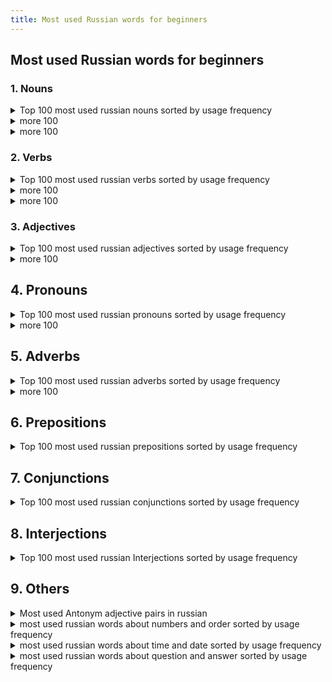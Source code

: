 ```yaml
---
title: Most used Russian words for beginners
---
```


## Most used Russian words for beginners

### 1. Nouns

<details markdown=1>
  <summary>Top 100 most used russian nouns sorted by usage frequency</summary>

1. человек (person)

2. время (time)

3. год (year)

4. дело (matter, business)

5. жизнь (life)

6. день (day)

7. работа (work, job)

8. слово (word)

9. место (place, location)

10. время года (season)

11. сторона (side)

12. вопрос (question)

13. дом (house, home)

14. рука (hand)

15. страна (country)

16. мир (world, peace)

17. глаз (eye)

18. ребенок (child)

19. женщина (woman)

20. точка (point, dot)

21. вещь (thing, object)

22. комната (room)

23. мать (mother)

24. история (history, story)

25. отец (father)

26. вода (water)

27. нога (leg, foot)

28. голова (head)

29. название (name, title)

30. право (right, law)

31. дорога (road, way)

32. месяц (month)

33. свет (light)

34. группа (group)

35. речь (speech, language)

36. земля (earth, land)

37. пора (time, season)

38. ряд (row, line)

39. сердце (heart)

40. решение (decision, solution)

41. возможность (possibility, opportunity)

42. город (city, town)

43. начало (beginning, start)

44. порядок (order, arrangement)

45. душа (soul)

46. знание (knowledge)

47. идея (idea)

48. путь (way, path)

49. качество (quality)

50. момент (moment, point in time)

51. связь (connection, communication)

52. здание (building)

53. мужчина (man)

54. процесс (process)

55. улица (street)

56. цель (goal, objective)

57. положение (position, situation)

58. девушка (girl)

59. газета (newspaper)

60. кровь (blood)

61. занятие (lesson, occupation)

62. уровень (level)

63. час (hour)

64. событие (event)

65. глава (chapter, head)

66. здоровье (health)

67. документ (document)

68. состояние (state, condition)

69. описание (description)

70. руководитель (leader, manager)

71. врач (doctor)

72. письмо (letter)

73. пример (example)

74. вид (kind, type)

75. поле (field)

76. наука (science)

77. материал (material, substance)

78. звук (sound)

79. музыка (music)

80. угол (angle, corner)

81. граница (border, boundary)

82. организация (organization)

83. регистрация (registration)

84. растение (plant)

85. смысл (meaning, sense)

86. суд (court)

87. рынок (market)

88. культура (culture)

89. центр (center)

90. экономика (economy)

91. тело (body)

92. труд (labor, work)

93. свобода (freedom)

94. здание (construction, building)

95. капитал (capital)

96. герой (hero)

97. стол (table)

98. планета (planet)

99. оружие (weapon)

100. матч (match)

</details>


<details markdown=1>
  <summary>more 100</summary>

101. масса (mass, weight)
102. победа (victory, win)
103. гость (guest)
104. доллар (dollar)

105. экран (screen)

106. голос (voice)

107. курс (course, rate)

108. дурак (fool)

109. гора (mountain)

110. побег (escape, breakout)

111. зуб (tooth)

112. камень (stone)

113. стена (wall)

114. океан (ocean)

115. лес (forest, woods)

116. рубль (ruble)

117. карман (pocket)

118. красота (beauty)

119. плечо (shoulder)

120. ресторан (restaurant)

121. кровать (bed)

122. песня (song)

123. государство (state, government)

124. щека (cheek)

125. кровля (roof)

126. шанс (chance, opportunity)

127. парень (guy, lad)

128. мечта (dream)

129. бок (side, flank)

130. рассказ (story, tale)

131. платье (dress)

132. сестра (sister)

133. крыша (roof)

134. копия (copy)

135. кот (cat)

136. армия (army)

137. взгляд (look, glance)

138. погода (weather)

139. кредит (credit)

140. кофе (coffee)

141. тема (theme, topic)

142. длина (length)

143. кабель (cable)

144. знак (sign, symbol)

145. телефон (telephone, phone)

146. растение (plant)

147. участок (plot, land plot)

148. ящик (box, drawer)

149. бумага (paper)

150. банк (bank)

151. лист (sheet, leaf)

152. река (river)

153. музей (museum)

154. костюм (suit)

155. механизм (mechanism)

156. удовольствие (pleasure, enjoyment)

157. белок (protein)

158. генерал (general)

159. куст (bush)

160. книжка (booklet, small book)

161. здоровье (health)

162. показатель (indicator)

163. кресло (chair)

164. ветер (wind)

165. главное (main thing, essential)

166. танк (tank)

167. грудь (chest, breast)

168. медведь (bear)

169. здание (building)

170. собака (dog)

171. хозяин (owner, master)

172. судьба (fate, destiny)

173. краска (paint)

174. ковер (carpet, rug)

175. доктор (doctor)

176. нос (nose)

177. труба (pipe, tube)

178. кухня (kitchen)

179. знакомый (acquaintance, familiar person)

180. лампа (lamp)

181. кинотеатр (cinema, movie theater)

182. бизнес (business)

183. площадь (square)

184. песок (sand)

185. газ (gas)

186. металл (metal)

187. реставрация (restoration)

188. пленка (film, tape)

189. победитель (winner, victor)

190. портрет (portrait)

191. карта (map, card)

192. магазин (shop, store)

193. режим (mode, regime)

194. кровотечение (bleeding)

195. реклама (advertisement, ad)

196. кисть (brush, hand)

197. воспоминание (memory, remembrance)

198. сигарета (cigarette)

199. попытка (attempt, try)

200. корм (feed, food)

  </p>
</details>

<details markdown=1>
  <summary>more 100</summary>
  <p>


201. проблема (problem)

202. птица (bird)

203. трубка (tube, pipe)

204. молоко (milk)

205. план (plan)

206. трава (grass)

207. грязь (dirt, mud)

208. концерт (concert)

209. гараж (garage)

210. лодка (boat)

211. взрыв (explosion)

212. бой (fight, battle)

213. занавес (curtain)

214. касание (touch)

215. кисточка (brush, small brush)

216. подсказка (hint, clue)

217. рыба (fish)

218. корпус (body, hull)

219. крыло (wing)

220. толпа (crowd)

221. линия (line)

222. метр (meter)

223. ветка (branch)

224. лето (summer)

225. кресли (crystal)

226. пистолет (pistol, gun)

227. колено (knee)

228. бабушка (grandmother)

229. баня (bathhouse, sauna)

230. бассейн (pool)

231. природа (nature)

232. давление (pressure)

233. желание (desire, wish)

234. вечер (evening)

235. масло (oil, butter)

236. палец (finger, toe)

237. угроза (threat)

238. знакомство (acquaintance, meeting)

239. летчик (pilot)

240. тайна (mystery, secret)

241. металлик (metallic)

242. золото (gold)

243. капитан (captain)

244. ящерица (lizard)

245. ночь (night)

246. дача (country house, dacha)

247. воздух (air)

248. зима (winter)

249. зерно (grain)

250. рубашка (shirt)

251. свинья (pig)

252. дама (lady)

253. учитель (teacher)

254. камера (camera, chamber)

255. мотоцикл (motorcycle)

256. вода (vodka)

257. пиво (beer)

258. рождение (birth)

259. реставратор (restorer)

260. гриб (mushroom)

261. яблоко (apple)

262. диск (disk)

263. плот (raft)

264. память (memory)

265. лапа (paw)

266. головоломка (puzzle)

267. снег (snow)

268. стул (chair)

269. губа (lip)

270. нора (burrow, den)

271. театр (theater)

272. микрофон (microphone)

273. лосось (salmon)

274. территория (territory)

275. жилье (housing, accommodation)

276. пища (food, nourishment)

277. сезон (season)

278. кровать (bed)

279. балкон (balcony)

280. груз (load, cargo)

281. маршрут (route)

282. средство (means, remedy)

283. муравей (ant)

284. деньги (money)

285. заяц (hare)

286. крест (cross)

287. полоса (strip, band)

288. период (period)

289. молния (lightning)

290. девочка (little girl)

291. пшеница (wheat)

292. крючок (hook)

293. крепость (fortress, stronghold)

294. стекло (glass)

295. дух (spirit)

296. пуля (bullet)

297. солнце (sun)

298. железо (iron)

299. чемодан (suitcase)

300. дым (smoke)

  </p>
</details>

### 2. Verbs

<details markdown=1>
  <summary>Top 100 most used russian verbs sorted by usage frequency</summary>
  <p>


1. быть (to be)

2. иметь (to have)

3. делать (to do, to make)

4. говорить (to speak, to say)

5. знать (to know)

6. стать (to become)

7. видеть (to see)

8. думать (to think)

9. жить (to live)

10. работать (to work)

11. дать (to give)

12. любить (to love)

13. пойти (to go)

14. обеспечивать (to provide)

15. сделать (to do, to make)

16. чувствовать (to feel)

17. понимать (to understand)

18. оставаться (to remain)

19. решить (to solve, to decide)

20. получить (to receive, to get)

21. начать (to start, to begin)

22. стоить (to cost)

23. прийти (to come)

24. играть (to play)

25. продавать (to sell)

26. смотреть (to watch, to look)

27. показывать (to show)

28. ждать (to wait)

29. спросить (to ask)

30. узнать (to find out, to learn)

31. открыть (to open)

32. заниматься (to be engaged in, to deal with)

33. вести (to lead, to conduct)

34. ехать (to go, to ride)

35. готовить (to cook, to prepare)

36. считать (to count, to consider)

37. помочь (to help)

38. писать (to write)

39. вернуться (to return)

40. слышать (to hear)

41. забыть (to forget)

42. уходить (to leave, to go away)

43. изменить (to change)

44. брать (to take)

45. подумать (to think)

46. описывать (to describe)

47. сказать (to say, to tell)

48. принимать (to take, to accept)

49. сидеть (to sit)

50. учиться (to study, to learn)

51. работать (to work)

52. входить (to enter)

53. остановить (to stop)

54. вспомнить (to remember)

55. выйти (to go out, to exit)

56. увидеть (to see)

57. закончить (to finish, to complete)

58. планировать (to plan)

59. устанавливать (to install, to set up)

60. улыбаться (to smile)

61. позволять (to allow, to permit)

62. рассказывать (to tell, to narrate)

63. общаться (to communicate, to socialize)

64. убить (to kill)

65. взять (to take)

66. звонить (to call, to ring)

67. служить (to serve)

68. гулять (to walk, to stroll)

69. встретить (to meet)

70. участвовать (to participate)

71. лежать (to lie)

72. удаться (to succeed)

73. возникать (to arise, to appear)

74. действовать (to act)

75. написать (to write)

76. снимать (to remove, to take off)

77. представлять (to represent)

78. нравиться (to like)

79. выглядеть (to look, to appear)

80. читать (to read)

81. узнавать (to recognize, to identify)

82. привести (to lead, to bring)

83. пройти (to pass, to go through)

84. летать (to fly)

85. держать (to hold)

86. приобретать (to acquire, to obtain)

87. готовиться (to prepare, to get ready)

88. подходить (to approach, to fit)

89. состоять (to consist, to be composed)

90. приняться (to undertake, to start)

91. подниматься (to rise, to go up)

92. включать (to include, to turn on)

93. приходиться (to happen, to occur)

94. обрабатывать (to process, to treat)

95. проходить (to pass, to go through)

96. определять (to determine, to define)

97. собираться (to gather, to plan to do something)

98. помнить (to remember)

99. вести себя (to behave)

100. улучшать (to improve)

  </p>
</details>

<details markdown=1>
  <summary>more 100</summary>
  <p>


101. бежать (to run)

102. найти (to find)

103. пить (to drink)

104. принести (to bring)

105. попробовать (to try)

106. оставить (to leave)

107. продолжать (to continue)

108. действительно (to be really, actually)

109. рассматривать (to consider, to examine)

110. понять (to understand)

111. растут (to grow)

112. спать (to sleep)

113. интересоваться (to be interested in)

114. выражать (to express)

115. пробовать (to taste, to try)

116. описать (to describe)

117. отвечать (to answer, to reply)

118. смотреться (to look, to appear)

119. стараться (to try hard, to make an effort)

120. привыкнуть (to get used to)

121. охватывать (to cover, to embrace)

122. пропустить (to miss, to skip)

123. терять (to lose)

124. смеяться (to laugh)

125. обращаться (to address, to appeal)

126. позволить (to allow, to permit)

127. учить (to teach)

128. обнаружить (to discover, to find out)

129. просить (to ask for, to request)

130. соответствовать (to correspond, to match)

131. включить (to turn on)

132. следить (to follow, to keep track of)

133. направить (to direct, to send)

134. считаться (to be considered, to be regarded as)

135. пропадать (to disappear, to vanish)

136. покупать (to buy)

137. появляться (to appear, to show up)

138. развиваться (to develop, to evolve)

139. посмотреть (to watch, to see)

140. поставить (to put, to place)

141. обеспечиваться (to be provided, to be ensured)

142. отметить (to note, to mark)

143. ударить (to hit, to strike)

144. запомнить (to memorize, to remember)

145. превратиться (to turn into, to transform)

146. образовываться (to form, to be formed)

147. превосходить (to exceed, to surpass)

148. относиться (to relate to, to have to do with)

149. зависеть (to depend)

150. приводить (to lead, to bring)

151. приступить (to start, to begin)

152. обладать (to possess, to have)

153. поддерживать (to support, to maintain)

154. показать (to show)

155. сниматься (to act, to be filmed)

156. возникнуть (to arise, to appear)

157. обеспечивают (to provide, to ensure)

158. описываться (to be described)

159. заключаться (to consist in, to be based on)

160. использоваться (to be used, to be employed)

161. договориться (to agree, to make an agreement)

162. посетить (to visit)

163. применять (to apply, to use)

164. поднимать (to raise, to lift)

165. пройти (to pass, to go through)

166. обратиться (to turn to, to apply to)

167. увеличиваться (to increase)

168. располагать (to have, to dispose)

169. влиять (to influence)

170. включаться (to be included, to turn on)

171. приступать (to begin, to start)

172. дождаться (to wait for, to hold out for)

173. добиться (to achieve, to attain)

174. принадлежать (to belong)

175. сравнивать (to compare)

176. вынести (to take out, to carry away)

177. прибыть (to arrive)

178. забрать (to take away, to pick up)

179. воспользоваться (to use, to take advantage of)

180. охватить (to cover, to embrace)

181. выделить (to allocate, to separate)

182. присутствовать (to be present)

183. проверить (to check, to verify)

184. установиться (to settle, to establish)

185. продолжаться (to continue)

186. изучать (to study, to learn)

187. расположиться (to be located, to settle down)

188. разговаривать (to talk, to converse)

189. занимать (to occupy, to take)

190. устраивать (to arrange, to organize)

191. приниматься (to undertake, to start)

192. охотиться (to hunt)

193. добраться (to reach, to get to)

194. связываться (to connect, to communicate)

195. держаться (to hold on, to cling to)

196. страдать (to suffer)

197. распределить (to distribute, to allocate)

198. решать (to solve, to decide)

199. собирать (to collect, to gather)

200. обрабатывать (to process, to treat)

  </p>
</details>

<details markdown=1>
  <summary>more 100</summary>
  <p>


201. вырабатывать (to develop, to produce)

202. покрыть (to cover)

203. завершить (to finish, to complete)

204. оставлять (to leave behind)

205. доказать (to prove)

206. обеспечить (to provide, to ensure)

207. присоединиться (to join, to become a member of)

208. уделять (to dedicate, to give)

209. возобновить (to renew, to resume)

210. сопровождать (to accompany)

211. приготовить (to prepare)

212. достигать (to achieve, to reach)

213. убедиться (to make sure, to verify)

214. происходить (to happen, to occur)

215. участвовать (to participate)

216. отличаться (to differ, to be distinguished by)

217. возникать (to arise, to appear)

218. проходить (to pass, to go through)

219. почувствовать (to feel)

220. возможно (possibly, perhaps)

221. получиться (to turn out, to succeed)

222. находиться (to be located, to be found)

223. разработать (to develop, to work out)

224. выступать (to perform, to act)

225. улучшить (to improve, to enhance)

226. вести (to lead, to conduct)

227. сделаться (to become, to get)

228. измерить (to measure)

229. привезти (to bring, to deliver)

230. разбить (to break, to smash)

231. кончаться (to end, to finish)

232. превратить (to turn, to transform)

233. убивать (to kill)

234. удерживать (to hold back, to keep)

235. давать (to give)

236. решиться (to decide, to make up one's mind)

237. устроить (to arrange, to organize)

238. считывать (to read, to scan)

239. рассказывать (to tell, to narrate)

240. подходить (to approach, to fit)

241. оценивать (to estimate, to evaluate)

242. победить (to win, to defeat)

243. объявить (to announce, to declare)

244. перевести (to translate, to transfer)

245. убирать (to clean, to remove)

246. появиться (to appear, to emerge)

247. скрыть (to hide, to conceal)

248. украсть (to steal)

249. привыкать (to get used to)

250. уничтожить (to destroy, to annihilate)

251. присутствие (presence)

252. перенести (to transfer, to move)

253. возможность (possibility, opportunity)

254. простить (to forgive)

255. противиться (to resist, to oppose)

256. убедить (to persuade, to convince)

257. продавать (to sell)

258. соединить (to connect, to join)

259. настраивать (to tune, to adjust)

260. заменить (to replace, to substitute)

261. учиться (to study, to learn)

262. приближаться (to approach, to draw near)

263. настоять (to insist, to stand firm)

264. возможный (possible, potential)

265. следиться (to follow, to ensue)

266. убежден (convinced)

267. установить (to install, to establish)

268. принимать (to accept, to receive)

269. избежать (to avoid, to escape)

270. поднять (to lift, to raise)

271. принадлежность (belonging, membership)

272. предоставлять (to provide, to offer)

273. считаться (to be considered, to be regarded as)

274. настроение (mood)

275. определять (to define, to determine)

276. бить (to beat, to strike)

277. признак (sign, indication)

278. пользоваться (to use, to enjoy)

279. прошлый (past, previous)

280. увеличение (increase,growth)

281. обратить (to turn, to address)

282. быть (to be)

283. противоположный (opposite)

284. понимать (to understand)

285. сдать (to give in, to hand over)

286. подниматься (to rise, to go up)

287. применение (application, use)

288. доделать (to finish, to complete)

289. подход (approach, method)

290. образование (education, formation)

291. включение (inclusion, activation)

292. допустить (to allow, to admit)

293. прибытие (arrival)

294. необходимость (necessity, need)

295. восстановление (restoration, recovery)

296. представлять (to represent, to present)

297. внедрение (implementation, introduction)

298. существовать (to exist)

299. входить (to enter, to be a part of)

300. существенный (substantial, significant)

  </p>
</details>

### 3. Adjectives

<details markdown=1>
  <summary>Top 100 most used russian adjectives sorted by usage frequency</summary>
  <p>


1. большой (big, large)

2. новый (new)

3. другой (other, another)

4. хороший (good, nice)

5. много (many, much)

6. первый (first)

7. разный (different, various)

8. свой (one's own)

9. долгий (long)

10. сильный (strong)

11. маленький (small, little)

12. важный (important, significant)

13. черный (black)

14. лучший (best)

15. белый (white)

16. дорогой (expensive, dear)

17. чистый (clean, pure)

18. ясный (clear, bright)

19. трудный (difficult, hard)

20. серый (gray)

21. красивый (beautiful)

22. старый (old)

23. синий (blue)

24. крепкий (strong, sturdy)

25. короткий (short)

26. теплый (warm)

27. русский (Russian)

28. главный (main, chief)

29. зеленый (green)

30. тонкий (thin, fine)

31. свежий (fresh)

32. темный (dark)

33. малый (small, little)

34. правильный (correct, proper)

35. средний (middle, average)

36. открытый (open)

37. ранний (early)

38. готовый (ready)

39. большинство (most, majority)

40. простой (simple, easy)

41. дешевый (cheap)

42. живой (alive, living)

43. голубой (light blue)

44. реальный (real, actual)

45. низкий (low)

46. тихий (quiet)

47. точный (accurate, precise)

48. сложный (complex, complicated)

49. душевный (emotional, heartfelt)

50. медленный (slow)

51. мощный (powerful, strong)

52. замечательный (wonderful, remarkable)

53. холодный (cold)

54. полный (full)

55. близкий (close, near)

56. желтый (yellow)

57. возможный (possible, potential)

58. мертвый (dead)

59. отдельный (separate, individual)

60. свободный (free, independent)

61. высокий (high, tall)

62. глубокий (deep)

63. слабый (weak)

64. круглый (round)

65. красный (red)

66. чужой (foreign, other people's)

67. длинный (long)

68. твой (your, yours)

69. музыкальный (musical)

70. нормальный (normal)

71. прямой (straight)

72. вкусный (tasty, delicious)

73. светлый (light, bright)

74. морской (marine, sea)

75. золотой (golden)

76. дикий (wild)

77. жаркий (hot)

78. смешной (funny, amusing)

79. частый (frequent, often)

80. интеллектуальный (intellectual)

81. современный (modern, contemporary)

82. тонкий (delicate, subtle)

83. бледный (pale)

84. мягкий (soft, gentle)

85. круглосуточный (24-hour)

86. глупый (stupid, foolish)

87. яркий (bright, vivid)

88. настоящий (real, genuine)

89. прекрасный (beautiful, excellent)

90. бережливый (frugal, economical)

91. худой (skinny, thin)

92. ненужный (unnecessary, unwanted)

93. жесткий (hard, tough)

94. крупный (large, big)

95. громкий (loud)

96. легкий (light, easy)

97. огромный (huge, enormous)

98. веселый (cheerful, merry)

99. густой(thick, dense)

100. домашний (domestic, home)

  </p>
</details>

<details markdown=1>
  <summary>more 100</summary>
  <p>


101. температурный (thermal, temperature)

102. диагностический (diagnostic)

103. национальный (national, ethnic)

104. массовый (mass, popular)

105. высший (highest, top)

106. региональный (regional, local)

107. совместный (joint, shared)

108. счастливый (happy, fortunate)

109. женский (feminine, women's)

110. дурацкий (silly, foolish)

111. экономический (economic)

112. новогодний (New Year's, Christmas)

113. знакомый (familiar, known)

114. публичный (public, open)

115. вечный (eternal, everlasting)

116. заметный (noticeable, remarkable)

117. опасный (dangerous)

118. спокойный (calm, peaceful)

119. неправильный (incorrect, wrong)

120. медицинский (medical)

121. удивительный (amazing, astonishing)

122. духовный (spiritual, religious)

123. морозный (frosty, icy)

124. муниципальный (municipal)

125. советский (Soviet, communist)

126. взрослый (adult, grown-up)

127. действительный (valid, real)

128. оптимальный (optimal, best)

129. культурный (cultural)

130. бесплатный (free, costless)

131. хитрый (tricky, cunning)

132. инновационный (innovative)

133. качественный (quality, qualitative)

134. душный (stuffy, suffocating)

135. волшебный (magical, enchanted)

136. верный (true, faithful)

137. языковой (language, linguistic)

138. независимый (independent)

139. странный (strange, odd)

140. боевой (combat, fighting)

141. средиземноморский (Mediterranean)

142. прочный (durable, sturdy)

143. рабочий (working, labor)

144. пустой (empty, vacant)

145. летний (summer, summertime)

146. ограниченный (limited, restricted)

147. российский (Russian, of Russia)

148. масштабный (large-scale, extensive)

149. американский (American, of America)

150. духовой (wind, brass)

151. научный (scientific)

152. душевное (emotional, soulful)

153. забавный (fun, amusing)

154. кровавый (bloody)

155. затруднительный (difficult, problematic)

156. промышленный (industrial)

157. яростный (fierce, angry)

158. конкретный (concrete, specific)

159. механический (mechanical)

160. генетический (genetic)

161. исторический (historical)

162. дорожный (road, highway)

163. неизвестный (unknown)

164. дорогущий (expensive, pricey)

165. суровый (severe, harsh)

166. материальный (material)

167. свежевыжатый (freshly squeezed)

168. музыкальное (musical)

169. китайский (Chinese, of China)

170. зеленоватый (greenish)

171. общественный (social, public)

172. многолетний (perennial, long-term)

173. отличный (excellent, outstanding)

174. новейший (latest, newest)

175. профессиональный (professional)

176. бережный (careful, cautious)

177. рядовой (ordinary, common)

178. обязательный (obligatory, mandatory)

179. городской (urban, city)

180. национально-культурный (national-cultural)

181. непростой (not easy, complicated)

182. золоченый (gilded, gold-plated)

183. небольшой (small, little)

184. умный (smart, intelligent)

185. роскошный (luxurious)

186. огромное (huge, enormous)

187. моральный (moral, ethical)

188. сладкий (sweet)

189. молодой (young)

190. государственный (state, governmental)

191. криминальный (criminal)

192. прочитанный (read, read through)

193. жирный (fat, greasy)

194. душевное равновесие (emotional balance)

195. морское (marine, sea)

196. категорический (categorical, absolute)

197. растительный (vegetable, plant)

198. культовый (cult, iconic)

199. тонизирующий (tonic, invigorating)

200. душевно-трогательный (touching, heartwarming)

  </p>
</details>

## 4. Pronouns

<details markdown=1>
  <summary>Top 100 most used russian pronouns sorted by usage frequency</summary>
  <p>


1. я (I)

2. он (he)

3. она (she)

4. оно (it)

5. мы (we)

6. вы (you, plural or formal)

7. они (they)

8. себя (oneself)

9. его (his)

10. ее (her)

11. их (their)

12. мой (my)

13. ты (you, singular and informal)

14. ваш (your, plural or formal)

15. свой (one's own)

16. вас (you, plural or formal)

17. наш (our)

18. иной (other, another)

19. кто-то (someone)

20. что-то (something)

21. что (that, what)

22. который (which, who)

23. этот (this)

24. тот (that)

25. никто (nobody)

26. ничто (nothing)

27. каждый (every, each)

28. сам (self)

29. сей (this)

30. такой (such)

31. весь (all, whole)

32. всякий (every, each)

33. любой (any, every)

34. совой (owl)

35. сколько (how many, how much)

36. своего (one's own)

37. мне (to me)

38. тебе (to you, singular and informal)

39. себе (to oneself)

40. ему (to him)

41. ей (to her)

42. нам (to us)

43. вам (to you, plural or formal)

44. им (to them)

45. это (this, it)

46. здесь (here)

47. там (there)

48. где (where)

49. когда (when)

50. как (how)

51. почему (why)

52. что-нибудь (something)

53. кто-нибудь (someone)

54. ничего (nothing)

55. никогда (never)

56. нельзя (it's impossible)

57. можно (it's possible)

58. навсегда (forever)

59. всегда (always)

60. часто (often)

61. редко (rarely)

62. мало (little, few)

63. много (many, much)

64. тут (here)

65. туда (there)

66. отсюда (from here)

67. оттуда (from there)

68. здесь (here)

69. там (there)

70. тоже (also, too)

71. другой (other, another)

72. один (one)

73. даже (even)

74. только (only, just)

75. уже (already)

76. еще (still, yet)

77. всюду (everywhere)

78. куда (where to)

79. откуда (where from)

80. так (so)

81. сейчас (now)

82. потом (then, later)

83. следующий (next, following)

84. предыдущий (previous)

85. внутри (inside)

86. снаружи (outside)

87. недалеко (not far)

88. далеко (far)

89. вместе (together)

90. отдельный (separate, individual)

91. общий (common, general)

92. разный (different, various)

93. некоторый (some, certain)

94. полный (full)

95. пустой (empty)

96. первый (first)

97. последний (last)

98. средний (middle, average)

99. местный (local)

100. главный (main, chief)

  </p>
</details>

<details markdown=1>
  <summary>more 100</summary>
  <p>


101. весьма (very, quite)

102. вероятно (probably, likely)

103. сначала (at first, initially)

104. потому (therefore, then)

105. именно (exactly, precisely)

106. ведь (after all, because)

107. также (also, as well)

108. всех (all, everyone)

109. некий (a certain, some)

110. тоже самое (the same thing)

111. чей (whose)

112. твой (your, singular and informal)

113. ещё один (one more, another)

114. некто (someone, somebody)

115. ничей (nobody's, none)

116. где-то (somewhere)

117. куда-то (somewhere)

118. что-нибудь еще (something else)

119. кто-нибудь еще (someone else)

120. ничего нового (nothing new)

121. никакой (no, none)

122. другие (other, others)

123. каждый раз (every time)

124. настоящий (real, genuine)

125. несмотря на (despite, in spite of)

126. вместо (instead of)

127. возможно (possibly, perhaps)

128. всего (all, total)

129. сильно (strongly, heavily)

130. где-нибудь (somewhere)

131. куда-нибудь (somewhere)

132. кто-то другой (someone else)

133. ничего не делать (to do nothing)

134. никак не могу (can't)

135. друг друга (each other)

136. каждый день (every day)

137. насколько (how much, to what extent)

138. вне (outside, beyond)

139. возле (near, beside)

140. вокруг (around)

141. позже (later)

142. раньше (earlier)

143. впереди (ahead, in front)

144. позади (behind)

145. внутрь (into, inside)

146. наружу (out, outside)

147. каждый год (every year)

148. почему-то (for some reason)

149. туда-сюда (back and forth)

150. вообще (generally, altogether)

151. где-нибудь еще (somewhere else)

152. куда-нибудь еще (somewhere else)

153. кто-то еще (someone else)

154. ничего нового (nothing new)

155. никакой другой (no other)

156. другие люди (other people)

157. каждый человек (every person)

158. всем известно (it's well-known)

159. сильно повлияло (had a strong impact)

160. где-то рядом (somewhere nearby)

161. куда-то исчез (disappeared somewhere)

162. кто-то здесь (someone is here)

163. ничего не понимаю (don't understand anything)

164. никак не могу понять (can't understand)

165. друг другу (to each other)

166. каждый месяц (every month)

167. насколько я знаю (as far as I know)

168. вне контроля (out of control)

169. возле реки (by the river)

170. вокруг света (around the world)

171. позже вечером (later in the evening)

172. раньше утром (earlier in the morning)

173. впереди всех (ahead of everyone)

174. позади меня (behind me)

175. внутри дома (inside the house)

176. наружу из окна (out of the window)

177. каждый клиент (every customer)

178. почему-то не работает (doesn't work for some reason)

179. туда-сюда ходит (goes back and forth)

180. вообще-то (actually, in fact)

181. где-нибудь далеко (somewhere far away)

182. куда-нибудь дальше (somewhere further)

183. кто-то там (someone is there)

184. ничего не знаю (don't know anything)

185. никак не могу найти (can't find)

186. другими словами (in other words)

187. каждый разный (every different)

188. всем спасибо (thank you all)

189. сильно измениться (to change greatly)

190. где-то в глубине (somewhere deep inside)

191. куда-то ушел (went somewhere)

192. кто-то позвонил (someone called)

193. ничего не помню (don't remember anything)

194. никак не могу понять (can't understand)

195. друг против друга (against each other)

196. каждый годный (every suitable)

197. насколько это важно (how important it is)

198. вне зависимости (regardless)

199. возле дома (near the house)

200. вокруг шума (around the noise)

  </p>
</details>

## 5. Adverbs

<details markdown=1>
  <summary>Top 100 most used russian adverbs sorted by usage frequency</summary>
  <p>


1. уже (already)

2. очень (very)

3. тоже (also)

4. сейчас (now)

5. там (there)

6. здесь (here)

7. даже (even)

8. всегда (always)

9. никогда (never)

10. потом (later, afterwards)

11. совсем (completely)

12. немного (a little)

13. больше (more)

14. хорошо (well)

15. теперь (now, nowadays)

16. где (where)

17. почти (almost)

18. быстро (quickly, fast)

19. наверное (probably)

20. иногда (sometimes)

21. сначала (at first)

22. слишком (too)

23. недавно (recently)

24. просто (simply, just)

25. возможно (possibly)

26. еще (still, yet, again)

27. рано (early)

28. нормально (normally, fine)

29. много (a lot, many)

30. медленно (slowly)

31. вполне (quite)

32. вдруг (suddenly)

33. уже не (no longer)

34. вместе (together)

35. всё ещё (still)

36. тут (here)

37. обычно (usually)

38. наверняка (for sure, certainly)

39. никак (in no way)

40. обратно (back, backwards)

41. мало (few, little)

42. нормальный (normal)

43. почему-то (for some reason)

44. наверх (upstairs)

45. зачем (why)

46. хороший (good)

47. сейчас же (right now)

48. по-прежнему (as before)

49. далеко (far)

50. когда-то (sometime)

51. наконец (finally)

52. тщательно (thoroughly)

53. где-то (somewhere)

54. почему (why)

55. вниз (down)

56. внутри (inside)

57. примерно (approximately)

58. обратиться (to turn)

59. недолго (not for long)

60. поздно (late)

61. внешне (externally)

62. накануне (on the eve, the day before)

63. вчера (yesterday)

64. обратный (opposite)

65. более (more)

66. дома (at home)

67. всерьез (seriously)

68. кстати (by the way)

69. по-разному (differently)

70. раз (once)

71. чуть (a little bit, slightly)

72. отдельно (separately)

73. точно (exactly)

74. туда (there, to that place)

75. куда (where to)

76. наоборот (on the contrary)

77. неплохо (not bad)

78. назад (back, backwards)

79. по-прежнему (as before)

80. вперед (forward)

81. иногда же (sometimes)

82. навсегда (forever)

83. скоро (soon)

84. едва (barely, hardly)

85. где-нибудь (somewhere)

86. навстречу (towards)

87. затем (then, afterwards)

88. близко (close)

89. кстати говоря (by the way)

90. почему-то не (for some reason not)

91. обратить внимание (to pay attention)

92. никакой (no)

93. впереди (ahead, in front)

94. норма (norm)

95. малыш (little one)

96. давно (long ago)

97. наверно (probably)

98. обратиться к (to address)

99. отдельный (separate)

100. точный (precise)

  </p>
</details>

<details markdown=1>
  <summary>more 100</summary>
  <p>


101. легко (easily, lightly)

102. всякий раз (every time)

103. вдвое (twice as much)

104. никуда (nowhere)

105. по-прежнему не (still not)

106. наверное не (probably not)

107. вполне возможно (quite possible)

108. давайте (let's)

109. ничуть не (not at all)

110. сразу же (immediately)

111. вовсе не (not at all)

112. ничего не (nothing)

113. прежде всего (first of all)

114. к сожалению (unfortunately)

115. позднее (later)

116. непременно (necessarily)

117. следующим образом (as follows)

118. крепко (firmly)

119. постоянно (constantly)

120. внимательно (carefully)

121. изредка (occasionally)

122. совершенно не (not at all)

123. немало (quite a few)

124. вполне вероятно (quite likely)

125. вне (outside)

126. все-таки (after all, nevertheless)

127. как-то (somehow)

128. вслед за (following)

129. кругом (around)

130. справа (on the right)

131. налево (to the left)

132. громко (loudly)

133. внезапно (suddenly)

134. предельно (extremely)

135. практически (practically)

136. вместе с тем (at the same time)

137. солидно (solidly)

138. везде (everywhere)

139. впереди глаз (in front of one's eyes)

140. почти не (almost not)

141. более того (moreover)

142. ничуть (at all)

143. всё-таки не (still not)

144. незаметно (unnoticeably)

145. впереди всех (ahead of everyone)

146. прежде (before)

147. столько (so much)

148. чтобы (in order to)

149. почти всегда (almost always)

150. впервые (for the first time)

151. неправильно (incorrectly)

152. особенно (especially)

153. непосредственно (directly)

154. вдвойне (twice as much)

155. вдобавок (in addition)

156. как бы (so to speak, as if)

157. налево от (to the left of)

158. впереди всех остальных (ahead of everyone else)

159. справа от (to the right of)

160. просто так (just like that)

161. невероятно (incredibly)

162. впереди времени (ahead of time)

163. во-первых (firstly)

164. между тем (meanwhile)

165. справа внизу (on the bottom right)

166. вдоль (along)

167. тайком (secretly)

168. налево внизу (on the bottom left)

169. всегда же (always)

170. при этом (at the same time)

171. всё же (still, nevertheless)

172. неважно (it doesn't matter)

173. куда-нибудь (somewhere)

174. вдвое больше (twice as much)

175. налево вверху (on the top left)

176. налево вверху от (above and to the left of)

177. вдвое меньше (twice as small)

178. прежде всего не (not primarily)

179. впереди нас (ahead of us)

180. впервые за (for the first time in)

181. впереди отряда (ahead of the squad)

182. вдоль берега (along the shore)

183. впереди планеты всей (ahead of the whole planet)

184. вдоль реки (along the river)

185. налево от центра (to the left of the center)

186. налево от дороги (to the left of the road)

187. впереди глазами (before one's eyes)

188. впереди группы (ahead of the group)

189. вдвое больше чем (twice as much as)

190. впереди конкурентов (ahead of competitors)

191. вдвое меньше чем (twice as small as)

192. вдвое быстрее (twice as fast)

193. впереди своего времени (ahead of one's time)

194. налево от центра города (to the left of the city center)

195. впереди своей эпохи (ahead of its time)

196. впереди всех на свете (ahead of everyone in the world)

197. налево от главного входа (to the left of the main entrance)

198. налево от главной дороги (to the left of the main road)

199. вдвое больше чем у (twice as much as for)

200. налево от центра главного города (to the left of the center of the main city)

  </p>
</details>

## 6. Prepositions

<details markdown=1>
  <summary>Top 100 most used russian prepositions sorted by usage frequency</summary>
  <p>


1. в (in, into, to)

2. на (on, onto, at)

3. из (from, out of)

4. с (with, from)

5. по (on, along, by)

6. перед (in front of, before)

7. за (behind, after, for)

8. к (to, towards)

9. о (about, of)

10. от (from, of, about)

11. до (until, to)

12. при (at, with)

13. между (between, among)

14. над (above, over)

15. под (under, below)

16. про (about, concerning)

17. через (across, through)

18. около (near, about)

19. мимо (past, by)

20. вокруг (around)

21. в течение (during)

22. вместо (instead of)

23. среди (among, amidst)

24. из-за (because of, due to)

25. в связи с (in connection with)

26. благодаря (thanks to)

27. без (without)

28. из-под (from under)

29. во время (during)

30. возле (near, by)

31. после (after)

32. с помощью (with the help of)

33. в пределах (within)

34. в отличие от (in contrast to, unlike)

35. после того как (after)

36. перед тем как (before)

37. позади (behind)

38. путем (by means of)

39. в рамках (within the framework of)

40. посредством (by means of)

41. по сравнению с (compared to, in comparison with)

42. вокруг света (around the world)

43. назад (back)

44. на берегу (on the shore)

45. на протяжении (over, during)

46. на противоположной стороне (on the opposite side)

47. на основании (on the basis of)

48. наряду с (along with)

49. ниже (below)

50. находясь (while being)

51. об (about, of)

52. обо (about)

53. относительно (regarding, concerning)

54. пересекая (crossing)

55. по всей (all over)

56. по мере (as, according to)

57. посередине (in the middle of)

58. по сути (in fact)

59. посреди (in the midst of, among)

60. пред (before)

61. предо (before)

62. прошлым летом (last summer)

63. сзади (behind)

64. согласно (according to)

65. среди прочего (among other things)

66. с целью (with the purpose of)

67. у (at, by, near)

68. участвуя (participating)

69. через несколько (in a few)

70. чрез (through)

71. вблизи (near, close to)

72. в виде (in the form of)

73. в зависимости от (depending on)

74. вместе с (together with)

75. вне зависимости от (regardless of)

76. в отличие (unlike)

77. впереди (ahead of)

78. впереди времени (ahead of time)

79. впереди графика (ahead of schedule)

80. впереди графиком (ahead of schedule)

81. вне (outside of)

82. внутри (inside of)

83. внутрь (into, inside)

84. в обмен на (in exchange for)

85. в отличие от того (unlike that)

86. вокруг головы (around the head)

87. вокруг света (around the globe)

88. вокруг города (around the city)

89. вокруг солнца (around the sun)

90. вокруг шеи (around the neck)

91. в течение дня (during the day)

92. в течение недели (duringthe week)

93. в течение года (during the year)

94. в течение жизни (during the lifetime)

95. в течение месяца (during the month)

96. до того как (before)

97. за счет (at the expense of)

98. из-за того что (because of the fact that)

99. из-под воды (from under the water)

100. из учета (taking into account)

  </p>
</details>

## 7. Conjunctions

<details markdown=1>
  <summary>Top 100 most used russian conjunctions sorted by usage frequency</summary>
  <p>


1. и (and)

2. или (or)

3. но (but)

4. а (but, however)

5. потому что (because)

6. так что (so that)

7. чтобы (in order to)

8. как (like, as)

9. чем (than)

10. когда (when)

11. после того, как (after)

12. прежде чем (before)

13. если (if)

14. хотя (although)

15. либо (either, or)

16. не только... но и (not only... but also)

17. будто бы (as if)

18. как будто (as if, as though)

19. что (that)

20. пока (while)

  </p>
</details>

## 8. Interjections

<details markdown=1>
  <summary>Top 100 most used russian Interjections sorted by usage frequency</summary>
  <p>


1. да (yes)

2. нет (no)

3. ой (oh)

4. ах (ah)

5. ура (hurray)

6. браво (bravo)

7. фу (eww)

8. боже (oh my God)

9. ого (wow)

10. блин (darn)

11. беда (oh no)

12. жаль (what a pity)

13. их (ouch)

14. ух (wow)

15. ку-ку (peekaboo)

16. чё (what)

  </p>
</details>

## 9. Others

<details markdown=1>
  <summary>Most used Antonym adjective pairs in russian</summary>
  <p>


1. большой - маленький (big - small)

2. высокий - низкий (tall - short)

3. длинный - короткий (long - short)

4. широкий - узкий (wide - narrow)

5. толстый - тонкий (thick - thin)

6. глубокий - поверхностный (deep - superficial)

7. дорогой - дешевый (expensive - cheap)

8. медленный - быстрый (slow - fast)

9. здоровый - болезненный (healthy - sick)

10. тихий - шумный (quiet - noisy)

11. светлый - темный (light - dark)

12. легкий - тяжелый (light - heavy)

13. простой - сложный (simple - complex)

14. горячий - холодный (hot - cold)

15. мокрый - сухой (wet - dry)

16. чистый - грязный (clean - dirty)

17. свободный - занятый (free - busy)

18. круглый - острый (round - sharp)

19. мягкий - жесткий (soft - hard)

20. новый - старый (new - old)

21. красивый - уродливый (beautiful - ugly)

22. прекрасный - ужасный (gorgeous - awful)

23. хороший - плохой (good - bad)

24. веселый - грустный (happy - sad)

25. правильный - неправильный (correct - incorrect)

26. активный - пассивный (active - passive)

27. настоящий - ложный (real - false)

28. бедный - богатый (poor - rich)

29. здравый - безумный (sane - insane)

30. сильный - слабый (strong - weak)

31. серьезный - непринужденный (serious - casual)

32. нежный - грубый (gentle - rough)

33. истинный - ложный (true - false)

34. любимый - нелюбимый (beloved - unloved)

35. мертвый - живой (dead - alive)

36. нормальный - аномальный (normal - abnormal)

37. открытый - закрытый (open - closed)

38. пустой - полный (empty - full)

39. современный - старомодный (modern - old-fashioned)

40. счастливый - несчастный (happy - unhappy)

41. твердый - мягкий (firm - soft)

42. уверенный - неуверенный (confident - uncertain)

43. честный - нечестный (honest - dishonest)

44. ясный - неясный (clear - unclear)

45. знакомый - незнакомый (familiar - unfamiliar)

46. забавный - скучный (funny - boring)

47. здоровый - нездоровый (healthy - unhealthy)

48. известный - неизвестный (known - unknown)

49. крупный - мелкий (large - small)

50. лучший - худший (best - worst)

51. молодой - старший (young - old)

52. неверный - верный (wrong - right)

53. нижний - верхний (lower - upper)

54. огромный - крошечный (huge - tiny)

55. опытный - неопытный (experienced - inexperienced)

56. порядочный - непорядочный (decent - indecent)

57. прежний - нынешний (former - current)

58. противоположный - сходный (opposite - similar)

59. приятный - неприятный (pleasant - unpleasant)

60. реальный - нереальный (real - unreal)

61. симметричный - асимметричный (symmetrical - asymmetrical)

62. смелый - трусливый (brave - cowardly)

63. суровый - мягкий (severe - gentle)

64. трудный - легкий (difficult - easy)

65. умный - глупый (smart - stupid)

66. усталый - отдохнувший (tired - rested)

67. уютный - неуютный (cozy - uncomfortable)

68. холодный - горячий (cold - hot)

69. целый - сломанный (whole - broken)

70. чистосердечный - лицемерный (sincere - hypocritical)

71. шумный - тихий (noisy - quiet)

72. энергичный - вялый (energetic - sluggish)

73. яркий - тусклый (bright - dull)

74. злой - добрый (angry - kind)

75. злостный - миролюбивый (malicious - peaceful)

76. искренний - лживый (sincere - deceitful)

77. качественный - некачественный (quality - low-quality)

78. круглый - угловатый (round - angular)

79. ленивый - трудолюбивый (lazy - hardworking)

80. медленный - быстрый (slow - fast)

81. многословный - молчаливый (talkative - silent)

82. молодой - зрелый (young - mature)

83. нежелательный - желательный (undesirable - desirable)

84. неплохой - плохой (not bad - bad)

85. неподвижный - подвижный (immobile - mobile)

86. неприятный - приятный (unpleasant - pleasant)

87. нечистый - чистый (unclean - clean)

88. неэффективный - эффективный (ineffective - effective)

89. обычный - необычный (ordinary - unusual)

90. одинаковый - разный (same - different)

91. откровенный - скрытный (frank - secretive)

92. открытый - закрытый (open - closed)

93. пассивный - активный (passive - active)

94. правильный - неправильный (correct - incorrect)

95. приятный - неприятный (pleasant - unpleasant)

96. расторопный - неуклюжий (nimble - clumsy)

97. семейный - независимый (family-oriented - independent)

98. свежий - протухший (fresh - stale)

99. свободный - занятый (free - busy)

100. сильный - слабый (strong - weak)

  </p>
</details>

<details markdown=1>
  <summary>most used russian words about numbers and order sorted by usage frequency</summary>
  <p>


1. число (chislo) - number

2. цифра (tsifra) - digit

3. ноль (nol') - zero

4. один (odin) - one

5. два (dva) - two

6. три (tri) - three

7. четыре (chetyre) - four

8. пять (pyat') - five

9. шесть (shest') - six

10. семь (sem') - seven

11. восемь (vosem') - eight

12. девять (devyat') - nine

13. десять (desyat') - ten

14. первый (pervyj) - first

15. второй (vtoroy) - second

16. третий (tretij) - third

17. четвертый (chetvertyj) - fourth

18. пятый (pyatyj) - fifth

19. шестой (shestoj) - sixth

20. седьмой (sed'moj) - seventh

21. восьмой (vos'moj) - eighth

22. девятый (devyatyy) - ninth

23. десятый (desyatyy) - tenth

24. сотый (sotyy) - hundredth

25. тысячный (tysyachnyj) - thousandth

26. миллионный (millionnyj) - millionth

27. порядок (poryadok) - order

28. последний (posledniy) - last

29. следующий (sleduyushchiy) - next

30. предыдущий (predydushchiy) - previous

  </p>
</details>

<details markdown=1>
  <summary>most used russian words about time and date sorted by usage frequency</summary>
  <p>


1. время (vremya) - time

2. час (chas) - hour

3. минута (minuta) - minute

4. секунда (sekunda) - second

5. день (den') - day

6. неделя (nedelya) - week

7. месяц (mesyats) - month

8. год (god) - year

9. сегодня (segodnya) - today

10. завтра (zavtra) - tomorrow

11. вчера (vchera) - yesterday

12. утро (utro) - morning

13. день (den') - day

14. вечер (vecher) - evening

15. полдень (polden') - noon

16. полночь (polnoch') - midnight

17. прошлый (proshlyj) - past

18. следующий (sleduyushchij) - next

19. ночь (noch') - night

20. будущее (budushchee) - future

21. первый (pervyj) - first

22. последний (poslednij) - last

23. неделя (nedelya) - Sunday

24. понедельник (ponedel'nik) - Monday

25. вторник (vtornik) - Tuesday

26. среда (sreda) - Wednesday

27. четверг (chetverg) - Thursday

28. пятница (pyatnitsa) - Friday

29. суббота (subbota) - Saturday

30. январь (yanvar') - January

  </p>
</details>

<details markdown=1>
  <summary>most used russian words about question and answer sorted by usage frequency</summary>
  <p>


1. вопрос (vopros) - question

2. ответ (otvet) - answer

3. что (chto) - what

4. как (kak) - how

5. почему (pochemu) - why

6. где (gde) - where

7. когда (kogda) - when

8. сколько (skol'ko) - how much/many

9. какой (kakoj) - which/what kind of

10. кто (kto) - who

11. зачем (zachem) - why (for what purpose)

12. каким образом (kakim obrazom) - in what way

13. каков (kakov) - what is the nature of

14. какова (kakova) - what is the nature of (feminine)

15. каково (kakovo) - what is the nature of (neuter)

16. какой (kakoy) - what kind of

17. какая (kakaya) - what kind of (feminine)

18. какое (kakoe) - what kind of (neuter)

19. что такое (chto takoye) - what is

20. куда (kuda) - where to

21. откуда (otkuda) - where from

22. кому (komu) - to whom

23. чей (chey) - whose

24. каким (kakim) - in what way

25. каковы (kakovы) - what are the nature of (plural)

26. какие (kakie) - what kind of (plural)

27. какие (kakie) - which ones

28. сколько времени (skol'ko vremeni) - what time is it

29. можно (mozhno) - is it possible/can

30. можно ли (mozhno li) - is it possible

  </p>
</details>

